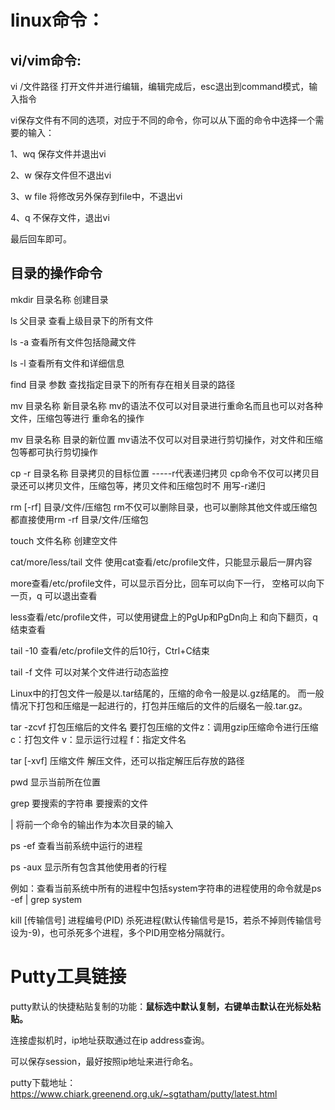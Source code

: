 # linux命令：

## vi/vim命令:

vi /文件路径 打开文件并进行编辑，编辑完成后，esc退出到command模式，输入指令

vi保存文件有不同的选项，对应于不同的命令，你可以从下面的命令中选择一个需要的输入：

1、wq 保存文件并退出vi

2、w 保存文件但不退出vi

3、w file 将修改另外保存到file中，不退出vi

4、q 不保存文件，退出vi

最后回车即可。

## 目录的操作命令

mkdir 目录名称                              创建目录

ls 父目录				                        查看上级目录下的所有文件

ls  -a 					                         查看所有文件包括隐藏文件

ls -l  				                              查看所有文件和详细信息

find 目录 参数                               查找指定目录下的所有存在相关目录的路径

mv 目录名称 新目录名称              mv的语法不仅可以对目录进行重命名而且也可以对各种文件，压缩包等进行 重命名的操作

mv 目录名称 目录的新位置          mv语法不仅可以对目录进行剪切操作，对文件和压缩包等都可执行剪切操作

cp -r 目录名称                             目录拷贝的目标位置 -----r代表递归拷贝   cp命令不仅可以拷贝目录还可以拷贝文件，压缩包等，拷贝文件和压缩包时不 用写-r递归

rm [-rf] 目录/文件/压缩包             rm不仅可以删除目录，也可以删除其他文件或压缩包都直接使用rm -rf 目录/文件/压缩包

touch 文件名称                           创建空文件

cat/more/less/tail 文件                使用cat查看/etc/profile文件，只能显示最后一屏内容

more查看/etc/profile文件，可以显示百分比，回车可以向下一行， 空格可以向下一页，q 可以退出查看

less查看/etc/profile文件，可以使用键盘上的PgUp和PgDn向上 和向下翻页，q结束查看

tail -10                                       查看/etc/profile文件的后10行，Ctrl+C结束 

tail -f 文件                                  可以对某个文件进行动态监控                                                                                                                                                                                                                                                                                                                                                                                                                                                                                                                                                                                                                                                                                                                                                                                                                                                                                                                                                                                                                                                                                                                                                                                                                                                                                                                                                                                                                                                                                                                                                                                                                                                                                                                                                                                                                                                                                                                                                                                                                                                                                                                                                                                                                                                                                                                                                                                                                                                                                                                                                                                                                                                                                                                                                                                                                                                                                                                                                                                                                   

Linux中的打包文件一般是以.tar结尾的，压缩的命令一般是以.gz结尾的。
而一般情况下打包和压缩是一起进行的，打包并压缩后的文件的后缀名一般.tar.gz。

tar -zcvf 打包压缩后的文件名    要打包压缩的文件z：调用gzip压缩命令进行压缩
c：打包文件      v：显示运行过程     f：指定文件名

tar [-xvf] 压缩文件                      解压文件，还可以指定解压后存放的路径

pwd                                         显示当前所在位置

grep 要搜索的字符串 要搜索的文件

| 将前一个命令的输出作为本次目录的输入         

ps -ef                                      查看当前系统中运行的进程

ps -aux                                   显示所有包含其他使用者的行程

例如：查看当前系统中所有的进程中包括system字符串的进程使用的命令就是ps -ef | grep system

kill [传输信号] 进程编号(PID)      杀死进程(默认传输信号是15，若杀不掉则传输信号设为-9)，也可杀死多个进程，多个PID用空格分隔就行。

# Putty工具链接

putty默认的快捷粘贴复制的功能：**鼠标选中默认复制，右键单击默认在光标处粘贴。**

连接虚拟机时，ip地址获取通过在ip address查询。

可以保存session，最好按照ip地址来进行命名。

putty下载地址：https://www.chiark.greenend.org.uk/~sgtatham/putty/latest.html

